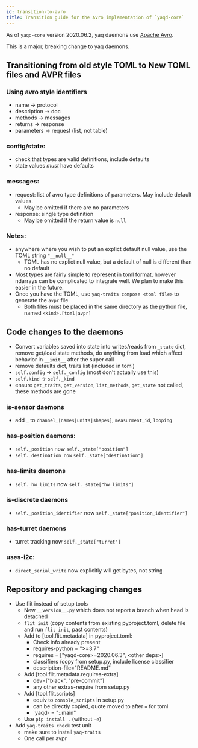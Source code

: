 ```yaml
---
id: transition-to-avro
title: Transition guide for the Avro implementation of `yaqd-core`
---
```


As of `yaqd-core` version 2020.06.2, yaq daemons use [Apache Avro](https://avro.apache.org/docs/1.9.2/spec.html).

This is a  major, breaking change to yaq daemons.

## Transitioning from old style TOML to New TOML files and AVPR files

### Using avro style identifiers
- name -> protocol
- description -> doc
- methods -> messages
- returns -> response
- parameters -> request (list, not table)

### config/state:
- check that types are valid definitions, include defaults
- state values _must_ have defaults


### messages:
- request: list of avro type definitions of parameters. May include default values.
  - May be omitted if there are no parameters
- response: single type definition
  - May be omitted if the return value is `null`

### Notes:
- anywhere where you wish to put an explict default null value, use the TOML string `"__null__"`
  - TOML has no explict null value, but a default of null is different than no default
- Most types are fairly simple to represent in toml format, however ndarrays can be complicated to integrate well. We plan to make this easier in the future.
- Once you have the TOML, use `yaq-traits compose <toml file>` to generate the `avpr` file
  - Both files must be placed in the same directory as the python file, named `<kind>.[toml|avpr]`

## Code changes to the daemons

- Convert variables saved into state into writes/reads from `_state` dict, remove get/load state methods, do anything from load which affect behavior in `__init__` after the super call
- remove defaults dict, traits list (included in toml)
- `self.config` -> `self._config` (most don't actually use this)
- `self.kind` -> `self._kind`
- ensure `get_traits`, `get_version`, `list_methods`, `get_state` not called, these methods are gone

### is-sensor daemons
- add `_` to `channel_[names|units|shapes]`, `measurment_id`, `looping`

### has-position daemons:
- `self._position` now `self._state["position"]`
- `self._destination now` `self._state["destination"]`

### has-limits daemons
- `self._hw_limits` now `self._state["hw_limits"]`

### is-discrete daemons
- `self._position_identifier` now `self._state["position_identifier"]`

### has-turret daemons
- turret tracking  now `self._state["turret"]`

### uses-i2c:
- `direct_serial_write` now explicitly will get bytes, not string

## Repository and packaging changes
- Use flit instead of setup tools
  - New `__version__.py` which does not report a branch when head is detached
  - `flit init` (copy contents from existing pyproject.toml, delete file and run `flit init`, past contents)
  - Add to [tool.flit.metadata] in pyproject.toml:
    - Check info already present
    - requires-python = ">=3.7"
    - requires = ["yaqd-core>=2020.06.3", \<other deps>]
    - classifiers (copy from setup.py, include license classifier
    - description-file="README.md"
  - Add [tool.flit.metadata.requires-extra]
    - dev=["black", "pre-commit"] 
    - any other extras-require from setup.py
  - Add [tool.flit.scripts]
    - equiv to `console_scripts` in setup.py
    - can be directly copied, quote moved to after `=` for toml
    - `yaqd-<kind> = "<module>:<Class>.main"
  - Use `pip install .` (without `-e`)
- Add `yaq-traits check` test unit
  - make sure to install `yaq-traits`
  - One call per avpr

